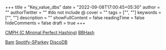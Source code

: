 +++
title = "Key_value_dbs"
date = "2022-09-08T17:00:45+05:30"
author = ""
authorTwitter = "" #do not include @
cover = ""
tags = ["", ""]
keywords = ["", ""]
description = ""
showFullContent = false
readingTime = false
hideComments = false
draft = true
+++

[CMPH (C Minimal Perfect Hashing)](http://cmph.sourceforge.net/)
[BBHash](https://github.com/rizkg/BBHash)

[Bam](https://github.com/StefanKarpinski/bam)
[Spotify-SParkey](https://github.com/spotify/sparkey)
[DiscoDB](https://discodb.readthedocs.io/en/latest/)
